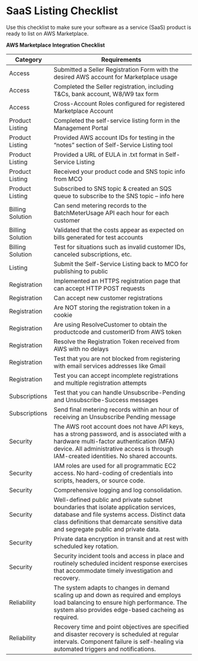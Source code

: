 # SaaS Listing Checklist<a name="saas-product-checklist"></a>

Use this checklist to make sure your software as a service \(SaaS\) product is ready to list on AWS Marketplace\. 


**AWS Marketplace Integration Checklist**  

| Category | Requirements | 
| --- | --- | 
| Access | Submitted a Seller Registration Form with the desired AWS account for Marketplace usage | 
| Access | Completed the Seller registration, including T&Cs, bank account, W8/W9 tax form | 
| Access | Cross\-Account Roles configured for registered Marketplace Account | 
| Product Listing | Completed the self\-service listing form in the Management Portal | 
| Product Listing | Provided AWS account IDs for testing in the “notes” section of Self\-Service Listing tool | 
| Product Listing | Provided a URL of EULA in \.txt format in Self\-Service Listing | 
| Product Listing | Received your product code and SNS topic info from MCO | 
| Product Listing | Subscribed to SNS topic & created an SQS queue to subscribe to the SNS topic – info here | 
| Billing Solution | Can send metering records to the BatchMeterUsage API each hour for each customer | 
| Billing Solution | Validated that the costs appear as expected on bills generated for test accounts | 
| Billing Solution | Test for situations such as invalid customer IDs, canceled subscriptions, etc\. | 
| Listing | Submit the Self\-Service Listing back to MCO for publishing to public | 
| Registration | Implemented an HTTPS registration page that can accept HTTP POST requests | 
| Registration | Can accept new customer registrations | 
| Registration | Are NOT storing the registration token in a cookie | 
| Registration | Are using ResolveCustomer to obtain the productcode and customerID from AWS token | 
| Registration | Resolve the Registration Token received from AWS with no delays | 
| Registration | Test that you are not blocked from registering with email services addresses like Gmail | 
| Registration | Test you can accept incomplete registrations and multiple registration attempts | 
| Subscriptions | Test that you can handle Unsubscribe\-Pending and Unsubscribe\-Success messages | 
| Subscriptions | Send final metering records within an hour of receiving an Unsubscribe Pending message | 
| Security | The AWS root account does not have API keys, has a strong password, and is associated with a hardware multi\-factor authentication \(MFA\) device\. All administrative access is through IAM\-created identities\. No shared accounts\. | 
| Security | IAM roles are used for all programmatic EC2 access\. No hard\-coding of credentials into scripts, headers, or source code\. | 
| Security | Comprehensive logging and log consolidation\. | 
| Security | Well\-defined public and private subnet boundaries that isolate application services, database and file systems access\. Distinct data class definitions that demarcate sensitive data and segregate public and private data\. | 
| Security | Private data encryption in transit and at rest with scheduled key rotation\. | 
| Security | Security incident tools and access in place and routinely scheduled incident response exercises that accommodate timely investigation and recovery\. | 
| Reliability | The system adapts to changes in demand scaling up and down as required and employs load balancing to ensure high performance\. The system also provides edge\-based cacheing as required\. | 
| Reliability | Recovery time and point objectives are specified and disaster recovery is scheduled at regular intervals\. Component failure is self\-healing via automated triggers and notifications\. | 